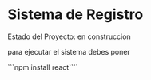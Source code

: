 <h1>Sistema de Registro</h1>

Estado del Proyecto: en construccion

para ejecutar el sistema debes poner

```npm install react````
